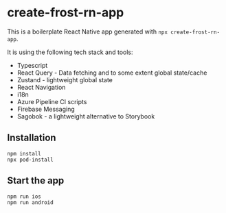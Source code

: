 # create-frost-rn-app

This is a boilerplate React Native app generated with `npx create-frost-rn-app`.

It is using the following tech stack and tools:

- Typescript
- React Query - Data fetching and to some extent global state/cache
- Zustand - lightweight global state
- React Navigation
- i18n
- Azure Pipeline CI scripts
- Firebase Messaging
- Sagobok - a lightweight alternative to Storybook

## Installation

```
npm install
npx pod-install
```

## Start the app

```
npm run ios
npm run android
```
